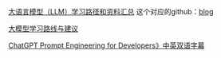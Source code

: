 
[大语言模型（LLM）学习路径和资料汇总](https://ninehills.tech/articles/97.html)
	这个对应的github：[blog](https://github.com/ninehills/blog/tree/gh-pages)

[大模型学习路线与建议](https://cloud.tencent.com/developer/article/2344193)


[ChatGPT Prompt Engineering for Developers》中英双语字幕](https://github.com/GitHubDaily/ChatGPT-Prompt-Engineering-for-Developers-in-Chinese)

